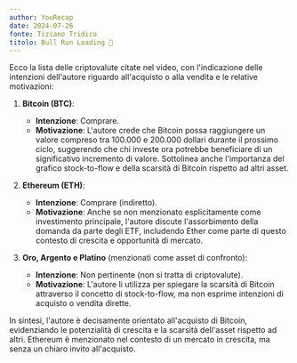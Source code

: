 ```yaml
---
author: YouRecap
date: 2024-07-26
fonte: Tiziano Tridico
titolo: Bull Run Loading 🪫
---
```


Ecco la lista delle criptovalute citate nel video, con l'indicazione delle intenzioni dell'autore riguardo all'acquisto o alla vendita e le relative motivazioni:

1. **Bitcoin (BTC)**: 
   - **Intenzione**: Comprare.
   - **Motivazione**: L'autore crede che Bitcoin possa raggiungere un valore compreso tra 100.000 e 200.000 dollari durante il prossimo ciclo, suggerendo che chi investe ora potrebbe beneficiare di un significativo incremento di valore. Sottolinea anche l'importanza del grafico stock-to-flow e della scarsità di Bitcoin rispetto ad altri asset.

2. **Ethereum (ETH)**:
   - **Intenzione**: Comprare (indiretto).
   - **Motivazione**: Anche se non menzionato esplicitamente come investimento principale, l'autore discute l'assorbimento della domanda da parte degli ETF, includendo Ether come parte di questo contesto di crescita e opportunità di mercato.

3. **Oro, Argento e Platino** (menzionati come asset di confronto):
   - **Intenzione**: Non pertinente (non si tratta di criptovalute).
   - **Motivazione**: L'autore li utilizza per spiegare la scarsità di Bitcoin attraverso il concetto di stock-to-flow, ma non esprime intenzioni di acquisto o vendita dirette.

In sintesi, l'autore è decisamente orientato all'acquisto di Bitcoin, evidenziando le potenzialità di crescita e la scarsità dell'asset rispetto ad altri. Ethereum è menzionato nel contesto di un mercato in crescita, ma senza un chiaro invito all'acquisto.
